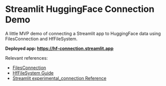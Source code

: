 # Streamlit HuggingFace Connection Demo

A little MVP demo of connecting a Streamlit app to HuggingFace data using FilesConnection and HfFileSystem.

**Deployed app: https://hf-connection.streamlit.app**

Relevant references:

- [FilesConnection](https://github.com/streamlit/files-connection)
- [HfFileSystem Guide](https://huggingface.co/docs/huggingface_hub/main/en/guides/hf_file_system)
- [Streamlit experimental_connection Reference](https://docs.streamlit.io/library/api-reference/connections)
